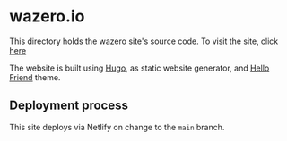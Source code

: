 # wazero.io

This directory holds the wazero site's source code. To visit the site, click [here](https://wazero.io/)

The website is built using [Hugo](https://gohugo.io/), as static website
generator, and [Hello Friend](https://github.com/panr/hugo-theme-hello-friend) theme.

## Deployment process
This site deploys via Netlify on change to the `main` branch.
